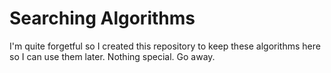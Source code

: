 # Searching Algorithms

I'm quite forgetful so I created this repository to keep these algorithms here so I can use them later. Nothing special. Go away.
